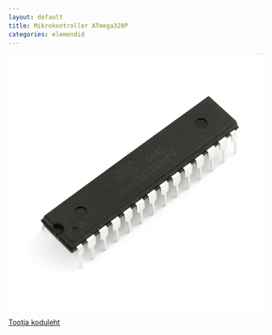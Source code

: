 ```yaml
---
layout: default
title: Mikrokontroller ATmega328P
categories: elemendid
---
```

![AVR ATmega328P-PU](/images/atmega328p-pu.jpg)

[Tootja koduleht](http://www.atmel.com/devices/atmega328p.aspx)
